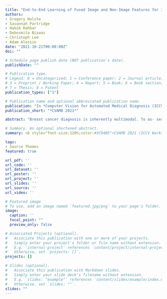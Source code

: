 ```yaml
---
title: "End-to-End Learning of Fused Image and Non-Image Features for Improved Breast Cancer Classification from MRI"
authors:
- Gregory Holste
- Savannah Partridge
- Habib Rahbar
- Debosmita Biswas
- Christoph Lee
- Adam Alessio
date: "2021-10-21T00:00:00Z"
doi: ""

# Schedule page publish date (NOT publication's date).
publishDate: ""

# Publication type.
# Legend: 0 = Uncategorized; 1 = Conference paper; 2 = Journal article;
# 3 = Preprint / Working Paper; 4 = Report; 5 = Book; 6 = Book section;
# 7 = Thesis; 8 = Patent
publication_types: ["1"]

# Publication name and optional abbreviated publication name.
publication: "In *Computer Vision for Automated Medical Diagnosis (ICCV Workshop)*"
publication_short: "*CVAMD 2021*"

abstract: "Breast cancer diagnosis is inherently multimodal. To as- sess a patient’s cancer status, physicians integrate imaging findings with a variety of clinical risk factor data. Despite this, deep learning approaches for automatic breast can- cer classification often only utilize image data or non-image clinical data, but not both simultaneously. In this work, we implemented and compared strategies for the fusion of imaging and tabular non-image data in an end-to-end train- able manner, evaluating fusion at different stages in the model (fusing intermediate features vs. output probabili- ties) and with different operations (concatenation vs. addi- tion vs. multiplication). This retrospective study utilized dynamic contrast-enhanced MRI (DCE-MRI) data from 10,185 breast MRI examinations of 5,248 women. DCE- MRIs were reduced to 2D maximum intensity projections, split into single-breast images, then linked to a set of 18 non-image features including clinical indication and mam- mographic breast density. We first trained unimodal base- line models on images alone and non-image data alone. We then developed three multimodal fusion models that learn jointly from image and non-image data, evaluating per- formance by area under the receiver operating character- istic curve (AUC) and specificity at 95% sensitivity. The image-only baseline achieved an AUC of 0.849 (95% CI: 0.834, 0.864) and specificity at 95% sensitivity of 30.1% (95% CI: 23.1%, 37.0%), while the best-performing fusion model achieved an AUC of 0.898 (95% CI: 0.885, 0.909) and specificity of 49.1% (95% CI: 38.8%, 55.3%). Further- more, all three fusion methods significantly outperformed both unimodal baselines with respect to AUC and speci- ficity at 95% sensitivity. This work demonstrates in our dataset for breast cancer classification that incorporating non-image data with images can significantly improve pre- dictive performance and that fusion of intermediate learned features is superior to fusion of final probabilities."

# Summary. An optional shortened abstract.
summary: <b style="font-size:120%;color:#3C94B5">CVAMD 2021 (ICCV Workshop)</b> Methods for jointly learning from breast imaging and tabular non-image data to predict breast cancer.

tags:
- Source Themes
featured: true

url_pdf: ''
url_code: ''
url_dataset: ''
url_poster: ''
url_project: ''
url_slides: ''
url_source: ''
url_video: ''

# Featured image
# To use, add an image named `featured.jpg/png` to your page's folder.
image:
  caption: ''
  focal_point: ""
  preview_only: false

# Associated Projects (optional).
#   Associate this publication with one or more of your projects.
#   Simply enter your project's folder or file name without extension.
#   E.g. `internal-project` references `content/project/internal-project/index.md`.
#   Otherwise, set `projects: []`.
projects: []

# Slides (optional).
#   Associate this publication with Markdown slides.
#   Simply enter your slide deck's filename without extension.
#   E.g. `slides: "example"` references `content/slides/example/index.md`.
#   Otherwise, set `slides: ""`.
slides: ""
---
```

